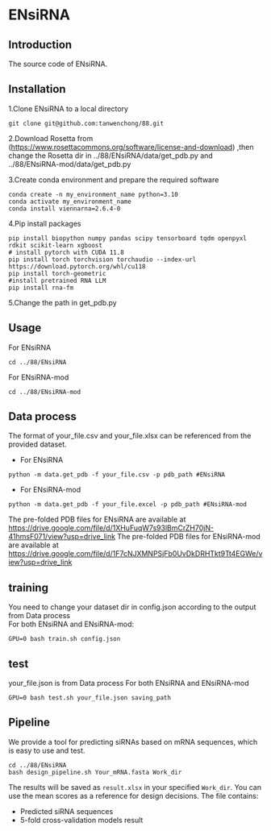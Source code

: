 # ENsiRNA
## Introduction
The source code of ENsiRNA.
## Installation
1.Clone ENsiRNA to a local directory 
```
git clone git@github.com:tanwenchong/88.git
```
2.Download Rosetta from (https://www.rosettacommons.org/software/license-and-download) ,then change the Rosetta dir in ../88/ENsiRNA/data/get_pdb.py and ../88/ENsiRNA-mod/data/get_pdb.py      

3.Create conda environment and prepare the required software
```
conda create -n my_environment_name python=3.10
conda activate my_environment_name
conda install viennarna=2.6.4-0
```
4.Pip install packages  
```
pip install biopython numpy pandas scipy tensorboard tqdm openpyxl rdkit scikit-learn xgboost
# install pytorch with CUDA 11.8
pip install torch torchvision torchaudio --index-url https://download.pytorch.org/whl/cu118
pip install torch-geometric
#install pretrained RNA LLM
pip install rna-fm
```
5.Change the path in get_pdb.py
## Usage
For ENsiRNA
```
cd ../88/ENsiRNA
```
For ENsiRNA-mod
```
cd ../88/ENsiRNA-mod
```
## Data process
The format of your_file.csv and your_file.xlsx can be referenced from the provided dataset.
- For ENsiRNA
```
python -m data.get_pdb -f your_file.csv -p pdb_path #ENsiRNA
```
- For ENsiRNA-mod
```
python -m data.get_pdb -f your_file.excel -p pdb_path #ENsiRNA-mod
```
The pre-folded PDB files for ENsiRNA are available at https://drive.google.com/file/d/1XHuFuqW7s93lBmCrZH70jN-41hmsF071/view?usp=drive_link
The pre-folded PDB files for ENsiRNA-mod are available at https://drive.google.com/file/d/1F7cNJXMNPSjFb0UvDkDRHTkt9Tt4EGWe/view?usp=drive_link
## training
You need to change your dataset dir in config.json according to the output from Data process  
For both ENsiRNA and ENsiRNA-mod:
```
GPU=0 bash train.sh config.json
```
## test
your_file.json is from Data process
For both ENsiRNA and ENsiRNA-mod
```
GPU=0 bash test.sh your_file.json saving_path
```
## Pipeline
We provide a tool for predicting siRNAs based on mRNA sequences, which is easy to use and test.
```
cd ../88/ENsiRNA
bash design_pipeline.sh Your_mRNA.fasta Work_dir
```
The results will be saved as `result.xlsx` in your specified `Work_dir`. You can use the mean scores as a reference for design decisions.
The file contains:
- Predicted siRNA sequences
- 5-fold cross-validation models result

